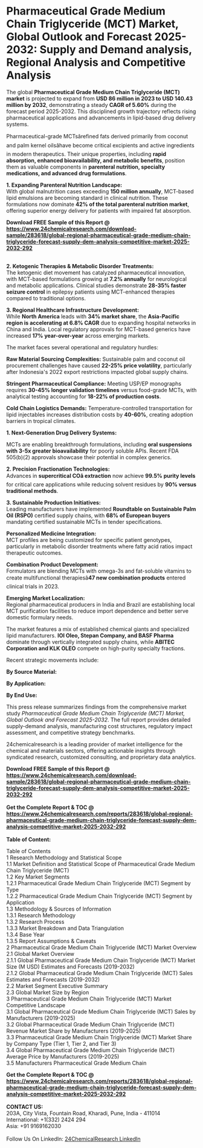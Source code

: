 <h1>Pharmaceutical Grade Medium Chain Triglyceride (MCT) Market, Global Outlook and Forecast 2025-2032: Supply and Demand analysis, Regional Analysis and Competitive Analysis</h1><p>The global <strong>Pharmaceutical Grade Medium Chain Triglyceride (MCT) market</strong> is projected to expand from <strong>USD 86 million in 2023 to USD 140.43 million by 2032</strong>, demonstrating a steady <strong>CAGR of 5.60%</strong> during the forecast period 2025-2032. This disciplined growth trajectory reflects rising pharmaceutical applications and advancements in lipid-based drug delivery systems.</p><p>Pharmaceutical-grade MCTsârefined fats derived primarily from coconut and palm kernel oilsâhave become critical excipients and active ingredients in modern therapeutics. Their unique properties, including <strong>rapid absorption, enhanced bioavailability, and metabolic benefits</strong>, position them as valuable components in <strong>parenteral nutrition, specialty medications, and advanced drug formulations</strong>.</p><p><strong>1. Expanding Parenteral Nutrition Landscape:</strong><br>
With global malnutrition cases exceeding <strong>150 million annually</strong>, MCT-based lipid emulsions are becoming standard in clinical nutrition. These formulations now dominate <strong>42% of the total parenteral nutrition market</strong>, offering superior energy delivery for patients with impaired fat absorption.</p><div><b>Download FREE Sample of this Report @ 
            <a href="https://www.24chemicalresearch.com/download-sample/283618/global-regional-pharmaceutical-grade-medium-chain-triglyceride-forecast-supply-dem-analysis-competitive-market-2025-2032-292">
            https://www.24chemicalresearch.com/download-sample/283618/global-regional-pharmaceutical-grade-medium-chain-triglyceride-forecast-supply-dem-analysis-competitive-market-2025-2032-292</a></b></div><br><p><strong>2. Ketogenic Therapies &amp; Metabolic Disorder Treatments:</strong><br>
The ketogenic diet movement has catalyzed pharmaceutical innovation, with MCT-based formulations growing at <strong>7.2% annually</strong> for neurological and metabolic applications. Clinical studies demonstrate <strong>28-35% faster seizure control</strong> in epilepsy patients using MCT-enhanced therapies compared to traditional options.</p><p><strong>3. Regional Healthcare Infrastructure Development:</strong><br>
While <strong>North America</strong> leads with <strong>34% market share</strong>, the <strong>Asia-Pacific region is accelerating at 6.8% CAGR</strong> due to expanding hospital networks in China and India. Local regulatory approvals for MCT-based generics have increased <strong>17% year-over-year</strong> across emerging markets.</p><p>The market faces several operational and regulatory hurdles:</p><p><strong>Raw Material Sourcing Complexities:</strong> Sustainable palm and coconut oil procurement challenges have caused <strong>22-25% price volatility</strong>, particularly after Indonesia's 2022 export restrictions impacted global supply chains.</p><p><strong>Stringent Pharmaceutical Compliance:</strong> Meeting USP/EP monographs requires <strong>30-45% longer validation timelines</strong> versus food-grade MCTs, with analytical testing accounting for <strong>18-22% of production costs</strong>.</p><p><strong>Cold Chain Logistics Demands:</strong> Temperature-controlled transportation for lipid injectables increases distribution costs by <strong>40-60%</strong>, creating adoption barriers in tropical climates.</p><p><strong>1. Next-Generation Drug Delivery Systems:</strong><br></p><p>MCTs are enabling breakthrough formulations, including <strong>oral suspensions with 3-5x greater bioavailability</strong> for poorly soluble APIs. Recent FDA 505(b)(2) approvals showcase their potential in complex generics.</p><p><strong>2. Precision Fractionation Technologies:</strong><br>
Advances in <strong>supercritical COâ extraction</strong> now achieve <strong>99.5% purity levels</strong> for critical care applications while reducing solvent residues by <strong>90% versus traditional methods</strong>.</p><p><strong>3. Sustainable Production Initiatives:</strong><br>
Leading manufacturers have implemented <strong>Roundtable on Sustainable Palm Oil (RSPO)</strong> certified supply chains, with <strong>68% of European buyers</strong> mandating certified sustainable MCTs in tender specifications.</p><p><strong>Personalized Medicine Integration:</strong><br>
	MCT profiles are being customized for specific patient genotypes, particularly in metabolic disorder treatments where fatty acid ratios impact therapeutic outcomes.</p><p><strong>Combination Product Development:</strong><br>
	Formulators are blending MCTs with omega-3s and fat-soluble vitamins to create multifunctional therapiesâ<strong>47 new combination products</strong> entered clinical trials in 2023.</p><p><strong>Emerging Market Localization:</strong><br>
	Regional pharmaceutical producers in India and Brazil are establishing local MCT purification facilities to reduce import dependence and better serve domestic formulary needs.</p><p>The market features a mix of established chemical giants and specialized lipid manufacturers. <strong>IOI Oleo, Stepan Company, and BASF Pharma</strong> dominate through vertically integrated supply chains, while <strong>ABITEC Corporation and KLK OLEO</strong> compete on high-purity specialty fractions.</p><p>Recent strategic movements include:</p><p><strong>By Source Material:</strong></p><p><strong>By Application:</strong></p><p><strong>By End Use:</strong></p><p>This press release summarizes findings from the comprehensive market study <em>Pharmaceutical Grade Medium Chain Triglyceride (MCT) Market, Global Outlook and Forecast 2025-2032</em>. The full report provides detailed supply-demand analysis, manufacturing cost structures, regulatory impact assessment, and competitive strategy benchmarks.</p><p>24chemicalresearch is a leading provider of market intelligence for the chemical and materials sectors, offering actionable insights through syndicated research, customized consulting, and proprietary data analytics.</p><div><b>Download FREE Sample of this Report @ 
            <a href="https://www.24chemicalresearch.com/download-sample/283618/global-regional-pharmaceutical-grade-medium-chain-triglyceride-forecast-supply-dem-analysis-competitive-market-2025-2032-292">
            https://www.24chemicalresearch.com/download-sample/283618/global-regional-pharmaceutical-grade-medium-chain-triglyceride-forecast-supply-dem-analysis-competitive-market-2025-2032-292</a></b></div><br><div><b>Get the Complete Report & TOC @ 
            <a href="https://www.24chemicalresearch.com/reports/283618/global-regional-pharmaceutical-grade-medium-chain-triglyceride-forecast-supply-dem-analysis-competitive-market-2025-2032-292">
            https://www.24chemicalresearch.com/reports/283618/global-regional-pharmaceutical-grade-medium-chain-triglyceride-forecast-supply-dem-analysis-competitive-market-2025-2032-292</a></b></div><br>
            <b>Table of Content:</b><p>Table of Contents<br />
1 Research Methodology and Statistical Scope<br />
1.1 Market Definition and Statistical Scope of Pharmaceutical Grade Medium Chain Triglyceride (MCT)<br />
1.2 Key Market Segments<br />
1.2.1 Pharmaceutical Grade Medium Chain Triglyceride (MCT) Segment by Type<br />
1.2.2 Pharmaceutical Grade Medium Chain Triglyceride (MCT) Segment by Application<br />
1.3 Methodology & Sources of Information<br />
1.3.1 Research Methodology<br />
1.3.2 Research Process<br />
1.3.3 Market Breakdown and Data Triangulation<br />
1.3.4 Base Year<br />
1.3.5 Report Assumptions & Caveats<br />
2 Pharmaceutical Grade Medium Chain Triglyceride (MCT) Market Overview<br />
2.1 Global Market Overview<br />
2.1.1 Global Pharmaceutical Grade Medium Chain Triglyceride (MCT) Market Size (M USD) Estimates and Forecasts (2019-2032)<br />
2.1.2 Global Pharmaceutical Grade Medium Chain Triglyceride (MCT) Sales Estimates and Forecasts (2019-2032)<br />
2.2 Market Segment Executive Summary<br />
2.3 Global Market Size by Region<br />
3 Pharmaceutical Grade Medium Chain Triglyceride (MCT) Market Competitive Landscape<br />
3.1 Global Pharmaceutical Grade Medium Chain Triglyceride (MCT) Sales by Manufacturers (2019-2025)<br />
3.2 Global Pharmaceutical Grade Medium Chain Triglyceride (MCT) Revenue Market Share by Manufacturers (2019-2025)<br />
3.3 Pharmaceutical Grade Medium Chain Triglyceride (MCT) Market Share by Company Type (Tier 1, Tier 2, and Tier 3)<br />
3.4 Global Pharmaceutical Grade Medium Chain Triglyceride (MCT) Average Price by Manufacturers (2019-2025)<br />
3.5 Manufacturers Pharmaceutical Grade Medium Chain</p><div><b>Get the Complete Report & TOC @ 
            <a href="https://www.24chemicalresearch.com/reports/283618/global-regional-pharmaceutical-grade-medium-chain-triglyceride-forecast-supply-dem-analysis-competitive-market-2025-2032-292">
            https://www.24chemicalresearch.com/reports/283618/global-regional-pharmaceutical-grade-medium-chain-triglyceride-forecast-supply-dem-analysis-competitive-market-2025-2032-292</a></b></div><br><b>CONTACT US:</b><br>
            203A, City Vista, Fountain Road, Kharadi, Pune, India - 411014<br>
            International: +1(332) 2424 294<br>
            Asia: +91 9169162030 <br><br>
            Follow Us On LinkedIn: <a href="https://www.linkedin.com/company/24chemicalresearch/">24ChemicalResearch LinkedIn</a>